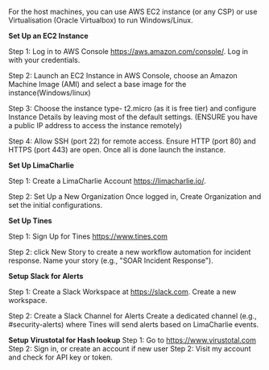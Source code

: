 For the host machines, you can use AWS EC2 instance (or any CSP) or use Virtualisation (Oracle Virtualbox) to run Windows/Linux.

<b>Set Up an EC2 Instance</b>

Step 1: Log in to AWS Console
https://aws.amazon.com/console/.
Log in with your credentials.

Step 2: Launch an EC2 Instance in AWS Console, choose an Amazon Machine Image (AMI) and select a base image for the instance(Windows/linux)

Step 3: Choose the instance type- t2.micro (as it is free tier) and configure Instance Details by leaving most of the default settings. 
(ENSURE you have a public IP address to access the instance remotely)

Step 4: Allow SSH (port 22) for remote access. Ensure HTTP (port 80) and HTTPS (port 443) are open. 
Once all is done launch the instance.

<b>Set Up LimaCharlie</b>

Step 1: Create a LimaCharlie Account
https://limacharlie.io/.

Step 2: Set Up a New Organization
Once logged in, Create Organization and set the initial configurations.

<b>Set Up Tines</b>
 
Step 1: Sign Up for Tines
https://www.tines.com

Step 2: click New Story to create a new workflow automation for incident response.
Name your story (e.g., "SOAR Incident Response").

<b>Setup Slack for Alerts</b>

Step 1: Create a Slack Workspace at https://slack.com.
Create a new workspace.

Step 2: Create a Slack Channel for Alerts
Create a dedicated channel (e.g., #security-alerts) where Tines will send alerts based on LimaCharlie events.


<b>Setup Virustotal for Hash lookup</b>
Step 1: Go to https://www.virustotal.com
Step 2: Sign in, or create an account if new user
Step 2: Visit my account and check for API key or token.